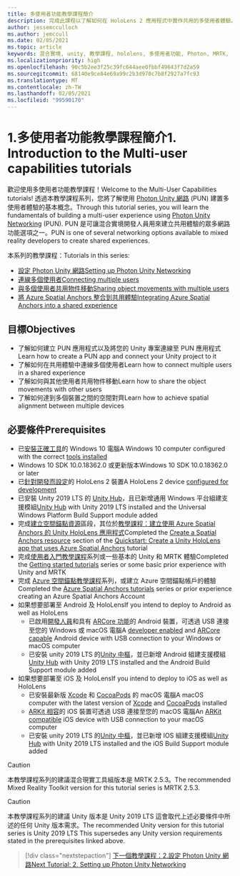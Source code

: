 ```yaml
---
title: 多使用者功能教學課程簡介
description: 完成此課程以了解如何在 HoloLens 2 應用程式中實作共用的多使用者體驗。
author: jessemcculloch
ms.author: jemccull
ms.date: 02/05/2021
ms.topic: article
keywords: 混合實境, unity, 教學課程, hololens, 多使用者功能, Photon, MRTK, 混合實境工具組, UWP, Azure 空間錨點
ms.localizationpriority: high
ms.openlocfilehash: 90c5b2ee3f25c39fc644aee0fbbf49643f7d2a59
ms.sourcegitcommit: 68140e9ce84e69a99c2b3d970c7b8f2927a7fc93
ms.translationtype: MT
ms.contentlocale: zh-TW
ms.lasthandoff: 02/05/2021
ms.locfileid: "99590170"
---
```

# <a name="1-introduction-to-the-multi-user-capabilities-tutorials"></a><span data-ttu-id="3748d-104">1.多使用者功能教學課程簡介</span><span class="sxs-lookup"><span data-stu-id="3748d-104">1. Introduction to the Multi-user capabilities tutorials</span></span>

<span data-ttu-id="3748d-105">歡迎使用多使用者功能教學課程！</span><span class="sxs-lookup"><span data-stu-id="3748d-105">Welcome to the Multi-User Capabilities tutorials!</span></span> <span data-ttu-id="3748d-106">透過本教學課程系列，您將了解使用 <a href="https://www.photonengine.com/PUN" target="_blank">Photon Unity 網路</a> (PUN) 建置多使用者體驗的基本概念。</span><span class="sxs-lookup"><span data-stu-id="3748d-106">Through this tutorial series, you will learn the fundamentals of building a multi-user experience using <a href="https://www.photonengine.com/PUN" target="_blank">Photon Unity Networking</a> (PUN).</span></span> <span data-ttu-id="3748d-107">PUN 是可讓混合實境開發人員用來建立共用體驗的眾多網路功能選項之一。</span><span class="sxs-lookup"><span data-stu-id="3748d-107">PUN is one of several networking options available to mixed reality developers to create shared experiences.</span></span>

<span data-ttu-id="3748d-108">本系列的教學課程：</span><span class="sxs-lookup"><span data-stu-id="3748d-108">Tutorials in this series:</span></span>

* [<span data-ttu-id="3748d-109">設定 Photon Unity 網路</span><span class="sxs-lookup"><span data-stu-id="3748d-109">Setting up Photon Unity Networking</span></span>](mr-learning-sharing-02.md)
* [<span data-ttu-id="3748d-110">連線多個使用者</span><span class="sxs-lookup"><span data-stu-id="3748d-110">Connecting multiple users</span></span>](mr-learning-sharing-03.md)
* [<span data-ttu-id="3748d-111">與多個使用者共用物件移動</span><span class="sxs-lookup"><span data-stu-id="3748d-111">Sharing object movements with multiple users</span></span>](mr-learning-sharing-04.md)
* [<span data-ttu-id="3748d-112">將 Azure Spatial Anchors 整合到共用體驗</span><span class="sxs-lookup"><span data-stu-id="3748d-112">Integrating Azure Spatial Anchors into a shared experience</span></span>](mr-learning-sharing-05.md)

## <a name="objectives"></a><span data-ttu-id="3748d-113">目標</span><span class="sxs-lookup"><span data-stu-id="3748d-113">Objectives</span></span>

* <span data-ttu-id="3748d-114">了解如何建立 PUN 應用程式以及將您的 Unity 專案連線至 PUN 應用程式</span><span class="sxs-lookup"><span data-stu-id="3748d-114">Learn how to create a PUN app and connect your Unity project to it</span></span>
* <span data-ttu-id="3748d-115">了解如何在共用體驗中連線多個使用者</span><span class="sxs-lookup"><span data-stu-id="3748d-115">Learn how to connect multiple users in a shared experience</span></span>
* <span data-ttu-id="3748d-116">了解如何與其他使用者共用物件移動</span><span class="sxs-lookup"><span data-stu-id="3748d-116">Learn how to share the object movements with other users</span></span>
* <span data-ttu-id="3748d-117">了解如何達到多個裝置之間的空間對齊</span><span class="sxs-lookup"><span data-stu-id="3748d-117">Learn how to achieve spatial alignment between multiple devices</span></span>

## <a name="prerequisites"></a><span data-ttu-id="3748d-118">必要條件</span><span class="sxs-lookup"><span data-stu-id="3748d-118">Prerequisites</span></span>

* <span data-ttu-id="3748d-119">已[安裝正確工具](../../install-the-tools.md)的 Windows 10 電腦</span><span class="sxs-lookup"><span data-stu-id="3748d-119">A Windows 10 computer configured with the correct [tools installed](../../install-the-tools.md)</span></span>
* <span data-ttu-id="3748d-120">Windows 10 SDK 10.0.18362.0 或更新版本</span><span class="sxs-lookup"><span data-stu-id="3748d-120">Windows 10 SDK 10.0.18362.0 or later</span></span>
* <span data-ttu-id="3748d-121">已[針對開發而設定](../../platform-capabilities-and-apis/using-visual-studio.md#enabling-developer-mode)的 HoloLens 2 裝置</span><span class="sxs-lookup"><span data-stu-id="3748d-121">A HoloLens 2 device [configured for development](../../platform-capabilities-and-apis/using-visual-studio.md#enabling-developer-mode)</span></span>
* <span data-ttu-id="3748d-122">已安裝 Unity 2019 LTS 的 <a href="https://docs.unity3d.com/Manual/GettingStartedInstallingHub.html" target="_blank">Unity Hub</a>，且已新增通用 Windows 平台組建支援模組</span><span class="sxs-lookup"><span data-stu-id="3748d-122"><a href="https://docs.unity3d.com/Manual/GettingStartedInstallingHub.html" target="_blank">Unity Hub</a> with Unity 2019 LTS installed and the Universal Windows Platform Build Support module added</span></span>
* <span data-ttu-id="3748d-123">完成[建立空間錨點資源](https://docs.microsoft.com/azure/spatial-anchors/quickstarts/get-started-unity-hololens#create-a-spatial-anchors-resource)區段，其位於[教學課程：建立使用 Azure Spatial Anchors 的 Unity HoloLens 應用程式](https://docs.microsoft.com/azure/spatial-anchors/quickstarts/get-started-unity-hololens)</span><span class="sxs-lookup"><span data-stu-id="3748d-123">Completed the [Create a Spatial Anchors resource](https://docs.microsoft.com/azure/spatial-anchors/quickstarts/get-started-unity-hololens#create-a-spatial-anchors-resource) section of the [Quickstart: Create a Unity HoloLens app that uses Azure Spatial Anchors](https://docs.microsoft.com/azure/spatial-anchors/quickstarts/get-started-unity-hololens) tutorial</span></span>
* <span data-ttu-id="3748d-124">完成[使用者入門教學課程](mr-learning-base-01.md)系列或一些基本的 Unity 和 MRTK 體驗</span><span class="sxs-lookup"><span data-stu-id="3748d-124">Completed the [Getting started tutorials](mr-learning-base-01.md) series or some basic prior experience with Unity and MRTK</span></span>
* <span data-ttu-id="3748d-125">完成 [Azure 空間錨點教學課程](mr-learning-asa-01.md)系列，或建立 Azure 空間錨點帳戶的體驗</span><span class="sxs-lookup"><span data-stu-id="3748d-125">Completed the [Azure Spatial Anchors tutorials](mr-learning-asa-01.md) series or prior experience creating an Azure Spatial Anchors Account</span></span>
* <span data-ttu-id="3748d-126">如果想要部署至 Android 及 HoloLens</span><span class="sxs-lookup"><span data-stu-id="3748d-126">If you intend to deploy to Android as well as HoloLens</span></span>
  * <span data-ttu-id="3748d-127">已啟用<a href="https://developer.android.com/studio/debug/dev-options" target="_blank">開發人員</a>和具有 <a href="https://developers.google.com/ar/discover/supported-devices" target="_blank">ARCore 功能</a>的 Android 裝置，可透過 USB 連接至您的 Windows 或 macOS 電腦</span><span class="sxs-lookup"><span data-stu-id="3748d-127">A <a href="https://developer.android.com/studio/debug/dev-options" target="_blank">developer enabled</a> and <a href="https://developers.google.com/ar/discover/supported-devices" target="_blank">ARCore capable</a> Android device with USB connection to your Windows or macOS computer</span></span>
  * <span data-ttu-id="3748d-128">已安裝 unity 2019 LTS 的<a href="https://docs.unity3d.com/Manual/GettingStartedInstallingHub.html" target="_blank">Unity 中樞</a>，並已新增 Android 組建支援模組</span><span class="sxs-lookup"><span data-stu-id="3748d-128"><a href="https://docs.unity3d.com/Manual/GettingStartedInstallingHub.html" target="_blank">Unity Hub</a> with Unity 2019 LTS installed and the Android Build Support module added</span></span>
* <span data-ttu-id="3748d-129">如果想要部署至 iOS 及 HoloLens</span><span class="sxs-lookup"><span data-stu-id="3748d-129">If you intend to deploy to iOS as well as HoloLens</span></span>
  * <span data-ttu-id="3748d-130">已安裝最新版 <a href="https://geo.itunes.apple.com/us/app/xcode/id497799835?mt=12" target="_blank">Xcode</a> 和 <a href="https://cocoapods.org" target="_blank">CocoaPods</a> 的 macOS 電腦</span><span class="sxs-lookup"><span data-stu-id="3748d-130">A macOS computer with the latest version of <a href="https://geo.itunes.apple.com/us/app/xcode/id497799835?mt=12" target="_blank">Xcode</a> and <a href="https://cocoapods.org" target="_blank">CocoaPods</a> installed</span></span>
  * <span data-ttu-id="3748d-131"><a href="https://developer.apple.com/documentation/arkit/verifying_device_support_and_user_permission" target="_blank">ARKit 相容</a>的 iOS 裝置可透過 USB 連接至您的 macOS 電腦</span><span class="sxs-lookup"><span data-stu-id="3748d-131">An <a href="https://developer.apple.com/documentation/arkit/verifying_device_support_and_user_permission" target="_blank">ARKit compatible</a> iOS device with USB connection to your macOS computer</span></span>
  * <span data-ttu-id="3748d-132">已安裝 unity 2019 LTS 的<a href="https://docs.unity3d.com/Manual/GettingStartedInstallingHub.html" target="_blank">Unity 中樞</a>，並已新增 IOS 組建支援模組</span><span class="sxs-lookup"><span data-stu-id="3748d-132"><a href="https://docs.unity3d.com/Manual/GettingStartedInstallingHub.html" target="_blank">Unity Hub</a> with Unity 2019 LTS installed and the iOS Build Support module added</span></span>

> [!CAUTION]
> <span data-ttu-id="3748d-133">本教學課程系列的建議混合現實工具組版本是 MRTK 2.5.3。</span><span class="sxs-lookup"><span data-stu-id="3748d-133">The recommended Mixed Reality Toolkit version for this tutorial series is MRTK 2.5.3.</span></span>

> [!CAUTION]
> <span data-ttu-id="3748d-134">本教學課程系列的建議 Unity 版本是 Unity 2019 LTS 這會取代上述必要條件中所述的任何 Unity 版本需求。</span><span class="sxs-lookup"><span data-stu-id="3748d-134">The recommended Unity version for this tutorial series is Unity 2019 LTS This supersedes any Unity version requirements stated in the prerequisites linked above.</span></span>

> [!div class="nextstepaction"]
> [<span data-ttu-id="3748d-135">下一個教學課程：2.設定 Photon Unity 網路</span><span class="sxs-lookup"><span data-stu-id="3748d-135">Next Tutorial: 2. Setting up Photon Unity Networking</span></span>](mr-learning-sharing-02.md)
